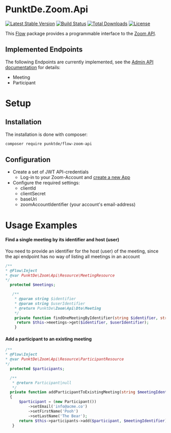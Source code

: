 # PunktDe.Zoom.Api

[![Latest Stable Version](https://poser.pugx.org/punktDe/flow-zoom-api/v/stable)](https://packagist.org/packages/punktDe/flow-zoom-api) [![Build Status](https://travis-ci.org/punktDe/zoom-api.svg?branch=master)](https://travis-ci.org/punktDe/zoom-api) [![Total Downloads](https://poser.pugx.org/punktDe/flow-zoom-api/downloads)](https://packagist.org/packages/punktDe/flow-zoom-api) [![License](https://poser.pugx.org/punktDe/flow-zoom-api/license)](https://packagist.org/packages/punktDe/flow-zoom-api)

This [Flow](https://flow.neos.io) package provides a programmable interface to the [Zoom API](https://marketplace.zoom.us/docs/api-reference/zoom-api/).

## Implemented Endpoints
The following Endpoints are currently implemented, see the [Admin API documentation](https://marketplace.zoom.us/docs/api-reference/zoom-api/) for details:

* Meeting
* Participant

# Setup

## Installation

The installation is done with composer:

```bash
composer require punktde/flow-zoom-api
```

## Configuration

* Create a set of JWT API-credentials
    * Log-in to your Zoom-Account and [create a new App](https://marketplace.zoom.us/develop/create)   
* Configure the required settings:
    * clientId
    * clientSecret
    * baseUri
    * zoomAccountIdentifier (your account's email-address) 

# Usage Examples

#### Find a single meeting by its identifier and host (user)
You need to provide an identifier for the host (user) of the meeting, since the api endpoint has no way of listing all meetings in an account

```php
/**
* @Flow\Inject
* @var PunktDe\Zoom\Api\Resource\MeetingResource
*/
  protected $meetings;

   /**
    * @param string $identifier
    * @param string $userIdentifier
    * @return PunktDe\Zoom\Api\Dto\Meeting
    */
    private function findOneMeetingByIdentifier(string $identifier, string $userIdentifier): PunktDe\Zoom\Api\Dto\Product {
     return $this->meetings->get($identifier, $userIdentifier);
    }
 ```   
#### Add a participant to an existing meeting

```php
/**
* @Flow\Inject
* @var PunktDe\Zoom\Api\Resource\ParticipantResource
*/
  protected $participants;

  /**
   * @return Participant|null
   */
  private function addParticipantToExistingMeeting(string $meetingIdentifier): ?PunktDe\Zoom\Api\Dto\Participant
  {
      $participant = (new Participant())
          ->setEmail('info@acme.co')
          ->setFirstName('Pooh')
          ->setLastName('The Bear');
      return $this->participants->add($participant, $meetingIdentifier);
   }
```
